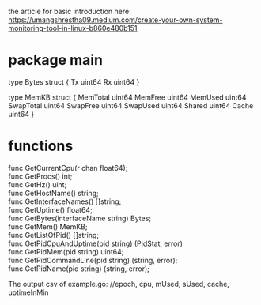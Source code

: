 the article for basic introduction here:
https://umangshrestha09.medium.com/create-your-own-system-monitoring-tool-in-linux-b860e480b151</br>


# package main

type Bytes struct {
	Tx uint64
	Rx uint64
}

type MemKB struct {
	MemTotal uint64
	MemFree  uint64
	MemUsed uint64
	SwapTotal uint64
	SwapFree uint64
	SwapUsed uint64
	Shared uint64
	Cache uint64
}

# functions
func GetCurrentCpu(r chan float64); <br />
func GetProcs()  int; <br />
func GetHz()  uint; <br />
func GetHostName() string; <br />
func GetInterfaceNames() []string; <br /> 
func GetUptime() float64; <br />
func GetBytes(interfaceName string) Bytes; <br />
func GetMem() MemKB; <br />
func GetListOfPid() []string; <br />
func GetPidCpuAndUptime(pid string) (PidStat, error) </br>
func GetPidMem(pid string) uint64; </br>
func GetPidCommandLine(pid string) (string, error); </br>
func GetPidName(pid string) (string, error); </br>

The output csv of example.go:
//epoch, cpu, mUsed, sUsed, cache, uptimeInMin
